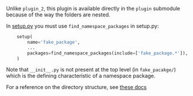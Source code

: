 Unlike `plugin_2`, this plugin is available directly in the `plugin` submodule because of the way the folders are nested.



In [setup.py](setup.py) you must use `find_namespace_packages` in setup.py:

```python
    setup(
        name='fake_package',
        ...
        packages=find_namespace_packages(include=['fake_package.*']),
    )
```

Note that `__init__.py` is not present at the top level (in `fake_pacakge/`) which is the defining characteristic of a namespace package.

For a reference on the directory structure, see [these docs](https://packaging.python.org/en/latest/guides/packaging-namespace-packages/)

